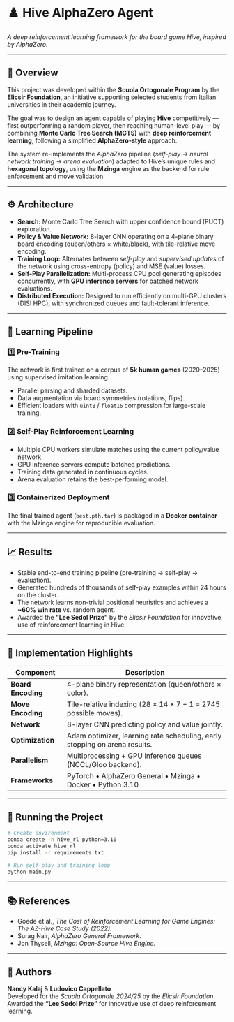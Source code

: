 # ♟️ Hive AlphaZero Agent  
*A deep reinforcement learning framework for the board game Hive, inspired by AlphaZero.*

---

## 🎯 Overview  
This project was developed within the **Scuola Ortogonale Program** by the **Elicsir Foundation**, an initiative supporting selected students from Italian universities in their academic journey.  

The goal was to design an agent capable of playing **Hive** competitively — first outperforming a random player, then reaching human-level play — by combining **Monte Carlo Tree Search (MCTS)** with **deep reinforcement learning**, following a simplified **AlphaZero-style** approach.

The system re-implements the *AlphaZero* pipeline (*self-play → neural network training → arena evaluation*) adapted to Hive’s unique rules and **hexagonal topology**, using the **Mzinga** engine as the backend for rule enforcement and move validation.

---

## ⚙️ Architecture  
- **Search:** Monte Carlo Tree Search with upper confidence bound (PUCT) exploration.  
- **Policy & Value Network:** 8-layer CNN operating on a 4-plane binary board encoding (queen/others × white/black), with tile-relative move encoding.  
- **Training Loop:** Alternates between *self-play* and *supervised updates* of the network using cross-entropy (policy) and MSE (value) losses.  
- **Self-Play Parallelization:** Multi-process CPU pool generating episodes concurrently, with **GPU inference servers** for batched network evaluations.  
- **Distributed Execution:** Designed to run efficiently on multi-GPU clusters (DISI HPC), with synchronized queues and fault-tolerant inference.

---

## 🧠 Learning Pipeline  

### 1️⃣ Pre-Training  
The network is first trained on a corpus of **5k human games** (2020–2025) using supervised imitation learning.  
- Parallel parsing and sharded datasets.  
- Data augmentation via board symmetries (rotations, flips).  
- Efficient loaders with `uint8` / `float16` compression for large-scale training.

### 2️⃣ Self-Play Reinforcement Learning  
- Multiple CPU workers simulate matches using the current policy/value network.  
- GPU inference servers compute batched predictions.  
- Training data generated in continuous cycles.  
- Arena evaluation retains the best-performing model.

### 3️⃣ Containerized Deployment  
The final trained agent (`best.pth.tar`) is packaged in a **Docker container** with the Mzinga engine for reproducible evaluation.

---

## 📈 Results  
- Stable end-to-end training pipeline (pre-training → self-play → evaluation).  
- Generated hundreds of thousands of self-play examples within 24 hours on the cluster.  
- The network learns non-trivial positional heuristics and achieves a **~60% win rate** vs. random agent.  
- Awarded the **“Lee Sedol Prize”** by the *Elicsir Foundation* for innovative use of reinforcement learning in Hive.

---

## 🧩 Implementation Highlights  

| Component | Description |
|------------|-------------|
| **Board Encoding** | 4-plane binary representation (queen/others × color). |
| **Move Encoding** | Tile-relative indexing (28 × 14 × 7 + 1 = 2745 possible moves). |
| **Network** | 8-layer CNN predicting policy and value jointly. |
| **Optimization** | Adam optimizer, learning rate scheduling, early stopping on arena results. |
| **Parallelism** | Multiprocessing + GPU inference queues (NCCL/Gloo backend). |
| **Frameworks** | PyTorch • AlphaZero General • Mzinga • Docker • Python 3.10 |

---

## 🚀 Running the Project  

```bash
# Create environment
conda create -n hive_rl python=3.10
conda activate hive_rl
pip install -r requirements.txt

# Run self-play and training loop
python main.py

```

---

## 📚 References  
- Goede et al., *The Cost of Reinforcement Learning for Game Engines: The AZ-Hive Case Study (2022).*  
- Surag Nair, *AlphaZero General Framework.*  
- Jon Thysell, *Mzinga: Open-Source Hive Engine.*

---

## 👥 Authors  
**Nancy Kalaj** & **Ludovico Cappellato**  
Developed for the *Scuola Ortogonale 2024/25* by the *Elicsir Foundation*.  
Awarded the **“Lee Sedol Prize”** for innovative use of deep reinforcement learning.
